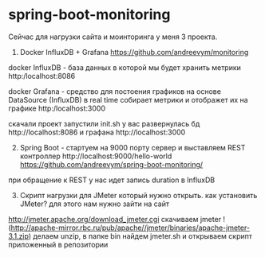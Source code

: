 # spring-boot-monitoring

Сейчас для нагрузки сайта и моинторинга у меня 3 проекта.

1) Docker InfluxDB + Grafana
https://github.com/andreevym/monitoring

docker InfluxDB - база данных в которой мы будет хранить метрики
http:/localhost:8086

docker Grafana - средство для постоения графиков на основе DataSource (InfluxDB)
в real time собирает метрики и отображет их на графике
http:/localhost:3000

скачали проект запустили init.sh у вас развернулась бд http://localhost:8086 и графана http://localhost:3000

2) Spring Boot - стартуем на 9000 порту сервер и выставляем REST контроллер http://localhost:9000/hello-world
https://github.com/andreevym/spring-boot-monitoring/

при обращение к REST у нас идет запись duration в InfluxDB

3) Скрипт нагрузки для JMeter который нужно открыть.
как установить JMeter? для этого нам нужно зайти на сайт 

http://jmeter.apache.org/download_jmeter.cgi
скачиваем jmeter !(http://apache-mirror.rbc.ru/pub/apache//jmeter/binaries/apache-jmeter-3.1.zip)
делаем unzip,
в папке bin найдем jmeter.sh
и открываем скрипт приложенный в репозитории
